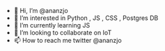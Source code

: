 - 👋 Hi, I’m @ananzjo
- 👀 I’m interested in Python , JS , CSS , Postgres DB
- 🌱 I’m currently learning JS
- 💞️ I’m looking to collaborate on IoT
- 📫 How to reach me twitter @ananzjo

<!---
ananzjo/ananzjo is a ✨ special ✨ repository because its `README.md` (this file) appears on your GitHub profile.
You can click the Preview link to take a look at your changes.
--->
